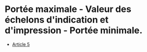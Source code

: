 # Portée maximale - Valeur des échelons d'indication et d'impression - Portée minimale.

- [Article 5](article-5.md)
